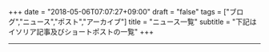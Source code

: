 +++
date = "2018-05-06T07:07:27+09:00"
draft = "false"
tags = ["ブログ","ニュース","ポスト","アーカイブ"]
title = "ニュース一覧"
subtitle = "下記はイソリア記事及びショートポストの一覧"
+++

 

* * * 
